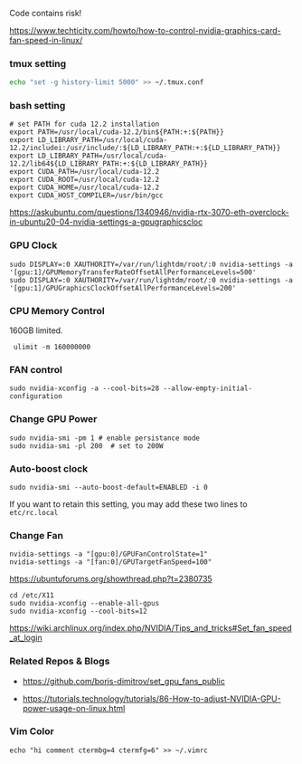 Code contains risk!

https://www.techticity.com/howto/how-to-control-nvidia-graphics-card-fan-speed-in-linux/ 

### tmux setting 
```bash
echo "set -g history-limit 5000" >> ~/.tmux.conf
```

### bash setting
```
# set PATH for cuda 12.2 installation
export PATH=/usr/local/cuda-12.2/bin${PATH:+:${PATH}}
export LD_LIBRARY_PATH=/usr/local/cuda-12.2/includei:/usr/include/:${LD_LIBRARY_PATH:+:${LD_LIBRARY_PATH}}
export LD_LIBRARY_PATH=/usr/local/cuda-12.2/lib64${LD_LIBRARY_PATH:+:${LD_LIBRARY_PATH}}
export CUDA_PATH=/usr/local/cuda-12.2
export CUDA_ROOT=/usr/local/cuda-12.2
export CUDA_HOME=/usr/local/cuda-12.2
export CUDA_HOST_COMPILER=/usr/bin/gcc
```

https://askubuntu.com/questions/1340946/nvidia-rtx-3070-eth-overclock-in-ubuntu20-04-nvidia-settings-a-gpugraphicscloc 
### GPU Clock
```
sudo DISPLAY=:0 XAUTHORITY=/var/run/lightdm/root/:0 nvidia-settings -a '[gpu:1]/GPUMemoryTransferRateOffsetAllPerformanceLevels=500'
sudo DISPLAY=:0 XAUTHORITY=/var/run/lightdm/root/:0 nvidia-settings -a '[gpu:1]/GPUGraphicsClockOffsetAllPerformanceLevels=200'
```


### CPU Memory Control
160GB limited.
```
 ulimit -m 160000000
```

### FAN control 
```
sudo nvidia-xconfig -a --cool-bits=28 --allow-empty-initial-configuration
```

### Change GPU Power
```
sudo nvidia-smi -pm 1 # enable persistance mode
sudo nvidia-smi -pl 200  # set to 200W
```

### Auto-boost clock 
```
sudo nvidia-smi --auto-boost-default=ENABLED -i 0
```

If you want to retain this setting, you may add these two lines to `etc/rc.local`
### Change Fan


```
nvidia-settings -a "[gpu:0]/GPUFanControlState=1"
nvidia-settings -a "[fan:0]/GPUTargetFanSpeed=100"
```

https://ubuntuforums.org/showthread.php?t=2380735
```
cd /etc/X11
sudo nvidia-xconfig --enable-all-gpus
sudo nvidia-xconfig --cool-bits=12
```
https://wiki.archlinux.org/index.php/NVIDIA/Tips_and_tricks#Set_fan_speed_at_login


### Related Repos & Blogs

- https://github.com/boris-dimitrov/set_gpu_fans_public

- https://tutorials.technology/tutorials/86-How-to-adjust-NVIDIA-GPU-power-usage-on-linux.html


### Vim Color 
```
echo "hi comment ctermbg=4 ctermfg=6" >> ~/.vimrc
```
